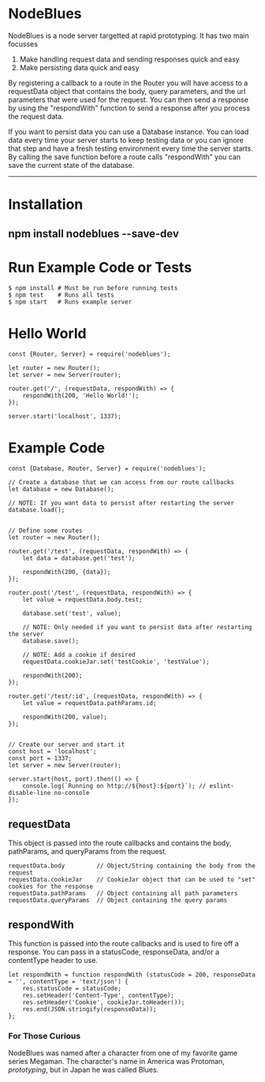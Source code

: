 # NodeBlues
NodeBlues is a node server targetted at rapid prototyping. It has two main focusses
1. Make handling request data and sending responses quick and easy
2. Make persisting data quick and easy

By registering a callback to a route in the Router you will have access to a requestData object that contains the body, query parameters, and the url parameters that were used for the request. You can then send a response by using the "respondWith" function to send a response after you process the request data.

If you want to persist data you can use a Database instance. You can load data every time your server starts to keep testing data or you can ignore that step and have a fresh testing environment every time the server starts. By calling the save function before a route calls "respondWith" you can save the current state of the database.


---


# Installation
npm install nodeblues --save-dev
---


# Run Example Code or Tests
```
$ npm install # Must be run before running tests
$ npm test    # Runs all tests
$ npm start   # Runs example server

```

# Hello World

```
const {Router, Server} = require('nodeblues');

let router = new Router();
let server = new Server(router);

router.get('/', (requestData, respondWith) => {
    respondWith(200, 'Hello World!');
});

server.start('localhost', 1337);

```


# Example Code
```
const {Database, Router, Server} = require('nodeblues');

// Create a database that we can access from our route callbacks
let database = new Database();

// NOTE: If you want data to persist after restarting the server
database.load();


// Define some routes
let router = new Router();

router.get('/test', (requestData, respondWith) => {
    let data = database.get('test');

    respondWith(200, {data});
});

router.post('/test', (requestData, respondWith) => {
    let value = requestData.body.test;

    database.set('test', value);

    // NOTE: Only needed if you want to persist data after restarting the server
    database.save();

    // NOTE: Add a cookie if desired
    requestData.cookieJar.set('testCookie', 'testValue');

    respondWith(200);
});

router.get('/test/:id', (requestData, respondWith) => {
    let value = requestData.pathParams.id;

    respondWith(200, value);
});


// Create our server and start it
const host = 'localhost';
const port = 1337;
let server = new Server(router);

server.start(host, port).then(() => {
    console.log(`Running on http://${host}:${port}`); // eslint-disable-line no-console
});

```


## requestData
This object is passed into the route callbacks and contains the body, pathParams, and queryParams from
the request.

```
requestData.body         // Object/String containing the body from the request
requestData.cookieJar    // CookieJar object that can be used to "set" cookies for the response
requestData.pathParams   // Object containing all path parameters
requestData.queryParams  // Object containing the query params
```


## respondWith
This function is passed into the route callbacks and is used to fire off a response. You can pass in a statusCode,
responseData, and/or a contentType header to use.

```
let respondWith = function respondWith (statusCode = 200, responseData = '', contentType = 'text/json') {
    res.statusCode = statusCode;
    res.setHeader('Content-Type', contentType);
    res.setHeader('Cookie', cookieJar.toHeader());
    res.end(JSON.stringify(responseData));
};
```

### For Those Curious
NodeBlues was named after a character from one of my favorite game series Megaman. The character's name in America was Protoman, *prototyping*, but in Japan he was called Blues.
